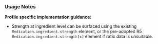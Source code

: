 ### Usage Notes

**Profile specific implementation guidance:**
- Strength at ingredient level can be surfaced using the existing `Medication.ingredient.strength` element, or the pre-adopted R5 `Medication.ingredient.strength[x]` element if ratio data is unsuitable.
